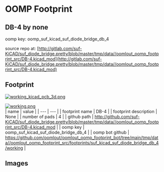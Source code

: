 # OOMP Footprint  
## DB-4  by none  
  
oomp key: oomp_suf_kicad_suf_diode_bridge_db_4  
  
source repo at: [http://gitlab.com/suf-KiCAD/suf_diode_bridge.pretty/blob/master/tmp/data//oomlout_oomp_footprint_src/DB-4.kicad_mod](http://gitlab.com/suf-KiCAD/suf_diode_bridge.pretty/blob/master/tmp/data//oomlout_oomp_footprint_src/DB-4.kicad_mod)  
## Footprint  
  
[![working_kicad_pcb_3d.png](working_kicad_pcb_3d_600.png)](working_kicad_pcb_3d.png)  
  
[![working.png](working_600.png)](working.png)  
| name | value | 
| --- | --- | 
| footprint name | DB-4 | 
| footprint description | None | 
| number of pads | 4 | 
| github path | http://github.com/suf-KiCAD/suf_diode_bridge.pretty/blob/master/tmp/data//oomlout_oomp_footprint_src/DB-4.kicad_mod | 
| oomp key | oomp_suf_kicad_suf_diode_bridge_db_4 | 
| oomp bot github | https://github.com/oomlout/oomlout_oomp_footprint_bot/tree/main/tmp/data//oomlout_oomp_footprint_src/footprints/suf_kicad_suf_diode_bridge_db_4/working | 
## Images  
